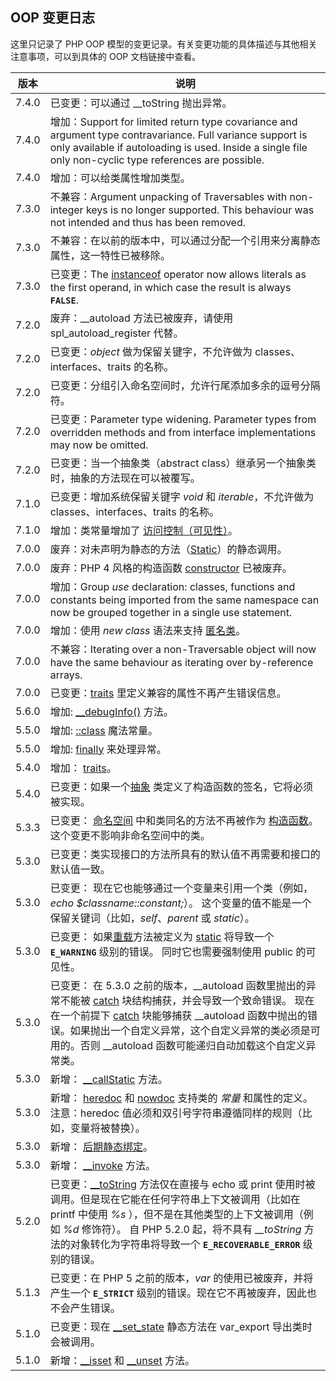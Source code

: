 OOP 变更日志
------------

这里只记录了 PHP OOP
模型的变更记录。有关变更功能的具体描述与其他相关注意事项，可以到具体的
OOP 文档链接中查看。

| 版本  | 说明                                                                                                                                                                                                                                                                                                                                                                                                                                                                   |
|-------|------------------------------------------------------------------------------------------------------------------------------------------------------------------------------------------------------------------------------------------------------------------------------------------------------------------------------------------------------------------------------------------------------------------------------------------------------------------------|
| 7.4.0 | 已变更：可以通过 <span class="function">\_\_toString</span> 抛出异常。                                                                                                                                                                                                                                                                                                                                                                                                 |
| 7.4.0 | 增加：Support for limited return type covariance and argument type contravariance. Full variance support is only available if autoloading is used. Inside a single file only non-cyclic type references are possible.                                                                                                                                                                                                                                                  |
| 7.4.0 | 增加：可以给类属性增加类型。                                                                                                                                                                                                                                                                                                                                                                                                                                           |
| 7.3.0 | 不兼容：Argument unpacking of <span class="classname">Traversable</span>s with non-<span class="type">integer</span> keys is no longer supported. This behaviour was not intended and thus has been removed.                                                                                                                                                                                                                                                           |
| 7.3.0 | 不兼容：在以前的版本中，可以通过分配一个引用来分离静态属性，这一特性已被移除。                                                                                                                                                                                                                                                                                                                                                                                         |
| 7.3.0 | 已变更：The <a href="/language/operators/type.html" class="link">instanceof</a> operator now allows literals as the first operand, in which case the result is always **`FALSE`**.                                                                                                                                                                                                                                                                                     |
| 7.2.0 | 废弃：<span class="function">\_\_autoload</span> 方法已被废弃，请使用 <span class="function">spl\_autoload\_register</span> 代替。                                                                                                                                                                                                                                                                                                                                     |
| 7.2.0 | 已变更：*object* 做为保留关键字，不允许做为 classes、interfaces、traits 的名称。                                                                                                                                                                                                                                                                                                                                                                                       |
| 7.2.0 | 已变更：分组引入命名空间时，允许行尾添加多余的逗号分隔符。                                                                                                                                                                                                                                                                                                                                                                                                             |
| 7.2.0 | 已变更：Parameter type widening. Parameter types from overridden methods and from interface implementations may now be omitted.                                                                                                                                                                                                                                                                                                                                        |
| 7.2.0 | 已变更：当一个抽象类（abstract class）继承另一个抽象类时，抽象的方法现在可以被覆写。                                                                                                                                                                                                                                                                                                                                                                                   |
| 7.1.0 | 已变更：增加系统保留关键字 *void* 和 *iterable*，不允许做为 classes、interfaces、traits 的名称。                                                                                                                                                                                                                                                                                                                                                                       |
| 7.1.0 | 增加：类常量增加了 <a href="/language/oop5/visibility.html#language.oop5.visiblity-constants" class="link">访问控制（可见性）</a>。                                                                                                                                                                                                                                                                                                                                    |
| 7.0.0 | 废弃：对未声明为静态的方法（<a href="/language/oop5/static.html" class="link">Static</a>）的静态调用。                                                                                                                                                                                                                                                                                                                                                                 |
| 7.0.0 | 废弃：PHP 4 风格的构造函数 <a href="/language/oop5/decon.html" class="link">constructor</a> 已被废弃。                                                                                                                                                                                                                                                                                                                                                                 |
| 7.0.0 | 增加：Group *use* declaration: classes, functions and constants being imported from the same namespace can now be grouped together in a single use statement.                                                                                                                                                                                                                                                                                                          |
| 7.0.0 | 增加：使用 *new class* 语法来支持 <a href="/language/oop5/anonymous.html" class="link">匿名类</a>。                                                                                                                                                                                                                                                                                                                                                                    |
| 7.0.0 | 不兼容：Iterating over a non-<span class="classname">Traversable</span> <span class="type">object</span> will now have the same behaviour as iterating over by-reference <span class="type">array</span>s.                                                                                                                                                                                                                                                             |
| 7.0.0 | 已变更：<a href="/language/oop5/traits.html" class="link">traits</a> 里定义兼容的属性不再产生错误信息。                                                                                                                                                                                                                                                                                                                                                                |
| 5.6.0 | 增加: <a href="/language/oop5/magic.html#object.debuginfo" class="link">__debugInfo()</a> 方法。                                                                                                                                                                                                                                                                                                                                                                       |
| 5.5.0 | 增加: <a href="/language/oop5/basic.html#language.oop5.basic.class.class" class="link">::class</a> 魔法常量。                                                                                                                                                                                                                                                                                                                                                          |
| 5.5.0 | 增加: <a href="/language/exceptions.html" class="link">finally</a> 来处理异常。                                                                                                                                                                                                                                                                                                                                                                                        |
| 5.4.0 | 增加： <a href="/language/oop5/traits.html" class="link">traits</a>。                                                                                                                                                                                                                                                                                                                                                                                                  |
| 5.4.0 | 已变更：如果一个<a href="/language/oop5/abstract.html" class="link">抽象</a> 类定义了构造函数的签名，它将必须被实现。                                                                                                                                                                                                                                                                                                                                                  |
| 5.3.3 | 已变更： <a href="/language/namespaces.html" class="link">命名空间</a> 中和类同名的方法不再被作为 <a href="/language/oop5/decon.html" class="link">构造函数</a>。这个变更不影响非命名空间中的类。                                                                                                                                                                                                                                                                      |
| 5.3.0 | 已变更：类实现接口的方法所具有的默认值不再需要和接口的默认值一致。                                                                                                                                                                                                                                                                                                                                                                                                     |
| 5.3.0 | 已变更： 现在它也能够通过一个变量来引用一个类（例如，*echo $classname::constant;*）。 这个变量的值不能是一个保留关键词（比如，*self*、*parent* 或 *static*）。                                                                                                                                                                                                                                                                                                         |
| 5.3.0 | 已变更： 如果<a href="/language/oop5/overloading.html" class="link">重载</a>方法被定义为 <a href="/language/oop5/static.html" class="link">static</a> 将导致一个 **`E_WARNING`** 级别的错误。 同时它也需要强制使用 public 的可见性。                                                                                                                                                                                                                                   |
| 5.3.0 | 已变更： 在 5.3.0 之前的版本，<span class="function">\_\_autoload</span> 函数里抛出的异常不能被 <a href="/language/exceptions.html" class="link">catch</a> 块结构捕获，并会导致一个致命错误。 现在在一个前提下 <a href="/language/exceptions.html" class="link">catch</a> 块能够捕获 \_\_autoload 函数中抛出的错误。如果抛出一个自定义异常，这个自定义异常的类必须是可用的。否则 \_\_autoload 函数可能递归自动加载这个自定义异常类。                                   |
| 5.3.0 | 新增： <a href="/language/oop5/overloading.html" class="link">__callStatic</a> 方法。                                                                                                                                                                                                                                                                                                                                                                                  |
| 5.3.0 | 新增： <a href="/language/types/string.html#language.types.string.syntax.heredoc" class="link">heredoc</a> 和 <a href="/language/types/string.html#language.types.string.syntax.heredoc" class="link">nowdoc</a> 支持类的 *常量* 和属性的定义。 注意：heredoc 值必须和双引号字符串遵循同样的规则（比如，变量将被替换）。                                                                                                                                               |
| 5.3.0 | 新增： <a href="/language/oop5/late-static-bindings.html" class="link">后期静态绑定</a>。                                                                                                                                                                                                                                                                                                                                                                              |
| 5.3.0 | 新增： <a href="/language/oop5/magic.html#object.invoke" class="link">__invoke</a> 方法。                                                                                                                                                                                                                                                                                                                                                                              |
| 5.2.0 | 已变更：<a href="/language/oop5/magic.html#object.tostring" class="link">__toString</a> 方法仅在直接与 <span class="function">echo</span> 或 <span class="function">print</span> 使用时被调用。但是现在它能在任何字符串上下文被调用（比如在 <span class="function">printf</span> 中使用 *%s* ），但不是在其他类型的上下文被调用（例如 *%d* 修饰符）。 自 PHP 5.2.0 起，将不具有 *\_\_toString* 方法的对象转化为字符串将导致一个 **`E_RECOVERABLE_ERROR`** 级别的错误。 |
| 5.1.3 | 已变更：在 PHP 5 之前的版本，*var* 的使用已被废弃，并将产生一个 **`E_STRICT`** 级别的错误。现在它不再被废弃，因此也不会产生错误。                                                                                                                                                                                                                                                                                                                                      |
| 5.1.0 | 已变更：现在 <a href="/language/oop5/magic.html#object.set-state" class="link">__set_state</a> 静态方法在 <span class="function">var\_export</span> 导出类时会被调用。                                                                                                                                                                                                                                                                                                 |
| 5.1.0 | 新增：<a href="/language/oop5/overloading.html#object.isset" class="link">__isset</a> 和 <a href="/language/oop5/overloading.html#object.unset" class="link">__unset</a> 方法。                                                                                                                                                                                                                                                                                        |
